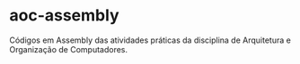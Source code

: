 # aoc-assembly
Códigos em Assembly das atividades práticas da disciplina de Arquitetura e Organização de Computadores.
